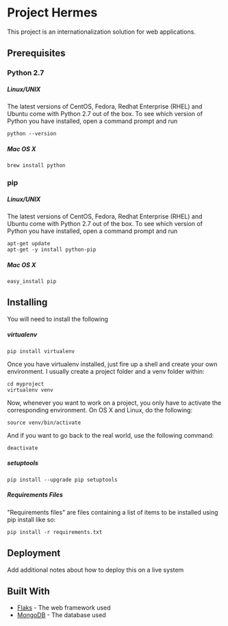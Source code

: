 # Project Hermes
This project is an internationalization solution for web applications.
## Prerequisites
### Python 2.7
##### Linux/UNIX
The latest versions of CentOS, Fedora, Redhat Enterprise (RHEL) and Ubuntu come with Python 2.7 out of the box.
To see which version of Python you have installed, open a command prompt and run
```
python --version
```
##### Mac OS X
```
brew install python
```
### pip
##### Linux/UNIX
The latest versions of CentOS, Fedora, Redhat Enterprise (RHEL) and Ubuntu come with Python 2.7 out of the box.
To see which version of Python you have installed, open a command prompt and run
```
apt-get update
apt-get -y install python-pip
```
##### Mac OS X
```
easy_install pip
```
## Installing
You will need to install the following
##### virtualenv
```
pip install virtualenv
```
Once you have virtualenv installed, just fire up a shell and create your own environment. I usually create a project folder and a venv folder within:
```
cd myproject
virtualenv venv
```
Now, whenever you want to work on a project, you only have to activate the corresponding environment. On OS X and Linux, do the following:
```
source venv/bin/activate
```
And if you want to go back to the real world, use the following command:
```
deactivate
```
##### setuptools
```
pip install --upgrade pip setuptools
```
##### Requirements Files
"Requirements files" are files containing a list of items to be installed using pip install like so:
```
pip install -r requirements.txt
```
## Deployment
Add additional notes about how to deploy this on a live system

## Built With
* [Flaks](http://flask.pocoo.org/docs/0.12/) - The web framework used
* [MongoDB](https://docs.mongodb.com/) - The database used
